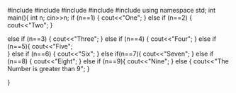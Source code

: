
#include<iostream>
#include<algorithm>
#include<cmath>
#include<vector>
#include<cstdio>
using namespace std;
int main(){
    int n;
    cin>>n;
    if (n==1) {
    cout<<"One";
    }
    else if (n==2) {
    cout<<"Two";
    }
    
   else if (n==3) {
   cout<<"Three";
   } 
   else if (n==4) {
   cout<<"Four";
   }
   else if (n==5){
   cout<<"Five";    
   }
   else if (n==6) {
   cout<<"Six";
   }
   else if(n==7){
   cout<<"Seven";
   }
   else if (n==8) {
   cout<<"Eight";
   }
   else if (n==9){
   cout<<"Nine";
   }
   else {
   cout<<"The Number is greater than 9";
   }

 }
